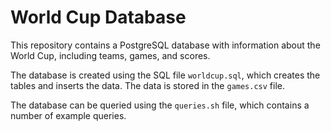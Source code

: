 # World Cup Database

This repository contains a PostgreSQL database with information about the
World Cup, including teams, games, and scores.

The database is created using the SQL file `worldcup.sql`, which creates the
tables and inserts the data. The data is stored in the `games.csv` file.

The database can be queried using the `queries.sh` file, which contains a
number of example queries.
